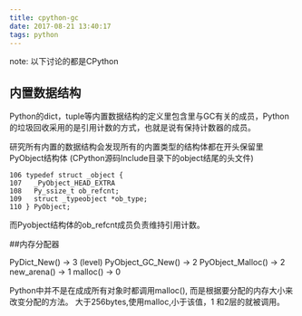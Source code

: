 ```yaml
---
title: cpython-gc
date: 2017-08-21 13:40:17
tags: python
---
```

note: 以下讨论的都是CPython
## 内置数据结构
Python的dict，tuple等内置数据结构的定义里包含里与GC有关的成员，Python
的垃圾回收采用的是引用计数的方式，也就是说有保持计数器的成员。

研究所有内置的数据结构会发现所有的内置类型的结构体都在开头保留里PyObject结构体
(CPython源码Include目录下的object结尾的头文件)
```
106 typedef struct _object {
107   _PyObject_HEAD_EXTRA
108   Py_ssize_t ob_refcnt;
109   struct _typeobject *ob_type;
110 } PyObject;
```
而Pyobject结构体的ob_refcnt成员负责维持引用计数。

##内存分配器

PyDict_New()      -> 3 (level)
PyObject_GC_New() -> 2
PyObject_Malloc() -> 2
new_arena()       -> 1
malloc()          -> 0

Python中并不是在成成所有对象时都调用malloc(), 而是根据要分配的内存大小来改变分配的方法。
大于256bytes,使用malloc,小于该值，1 和2层的就被调用。


